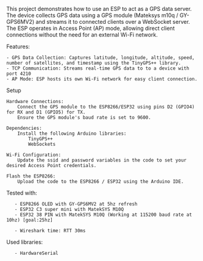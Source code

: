 This project demonstrates how to use an ESP to act as a GPS data server. The device collects GPS data using a GPS module (Mateksys m10q / GY-GPS6MV2) and streams it to connected clients over a WebSocket server. The ESP operates in Access Point (AP) mode, allowing direct client connections without the need for an external Wi-Fi network.

Features:

    - GPS Data Collection: Captures latitude, longitude, altitude, speed, number of satellites, and timestamp using the TinyGPS++ library.
    - TCP Communication: Streams real-time GPS data to to a device with port 4210
    - AP Mode: ESP hosts its own Wi-Fi network for easy client connection.

Setup

    Hardware Connections:
        Connect the GPS module to the ESP8266/ESP32 using pins D2 (GPIO4) for RX and D1 (GPIO5) for TX.
        Ensure the GPS module's baud rate is set to 9600.

    Dependencies:
        Install the following Arduino libraries:
            TinyGPS++
            WebSockets

    Wi-Fi Configuration:
        Update the ssid and password variables in the code to set your desired Access Point credentials.

    Flash the ESP8266:
        Upload the code to the ESP8266 / ESP32 using the Arduino IDE.

Tested with:

       - ESP8266 OLED with GY-GPS6MV2 at 5hz refresh
       - ESP32 C3 super mini with MatekSYS M10Q 
       - ESP32 38 PIN with MatekSYS M10Q (Working at 115200 baud rate at 10hz) [goal:25hz]

       - Wireshark time: RTT 30ms  
Used libraries:

       - HardwareSerial
